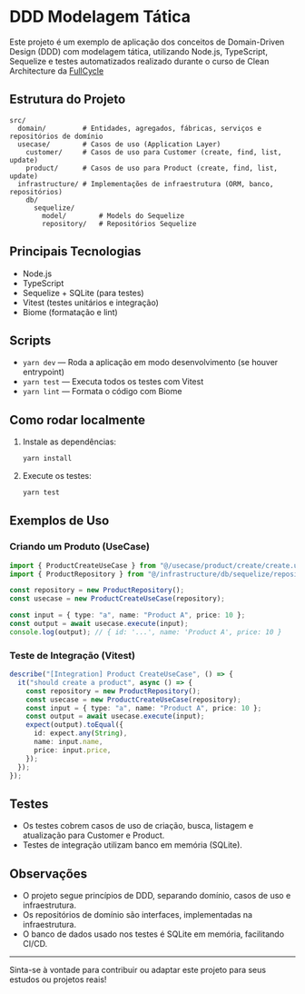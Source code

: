 # DDD Modelagem Tática

Este projeto é um exemplo de aplicação dos conceitos de Domain-Driven Design (DDD) com modelagem tática, utilizando Node.js, TypeScript, Sequelize e testes automatizados realizado durante o curso de Clean Architecture da [FullCycle](https://fullcycle.com.br)

## Estrutura do Projeto

```
src/
  domain/         # Entidades, agregados, fábricas, serviços e repositórios de domínio
  usecase/        # Casos de uso (Application Layer)
    customer/     # Casos de uso para Customer (create, find, list, update)
    product/      # Casos de uso para Product (create, find, list, update)
  infrastructure/ # Implementações de infraestrutura (ORM, banco, repositórios)
    db/
      sequelize/
        model/        # Models do Sequelize
        repository/   # Repositórios Sequelize
```

## Principais Tecnologias

- Node.js
- TypeScript
- Sequelize + SQLite (para testes)
- Vitest (testes unitários e integração)
- Biome (formatação e lint)

## Scripts

- `yarn dev` — Roda a aplicação em modo desenvolvimento (se houver entrypoint)
- `yarn test` — Executa todos os testes com Vitest
- `yarn lint` — Formata o código com Biome

## Como rodar localmente

1. Instale as dependências:

   ```sh
   yarn install
   ```

2. Execute os testes:

   ```sh
   yarn test
   ```

## Exemplos de Uso

### Criando um Produto (UseCase)

```ts
import { ProductCreateUseCase } from "@/usecase/product/create/create.usecase";
import { ProductRepository } from "@/infrastructure/db/sequelize/repository/product.repository";

const repository = new ProductRepository();
const usecase = new ProductCreateUseCase(repository);

const input = { type: "a", name: "Product A", price: 10 };
const output = await usecase.execute(input);
console.log(output); // { id: '...', name: 'Product A', price: 10 }
```

### Teste de Integração (Vitest)

```ts
describe("[Integration] Product CreateUseCase", () => {
  it("should create a product", async () => {
    const repository = new ProductRepository();
    const usecase = new ProductCreateUseCase(repository);
    const input = { type: "a", name: "Product A", price: 10 };
    const output = await usecase.execute(input);
    expect(output).toEqual({
      id: expect.any(String),
      name: input.name,
      price: input.price,
    });
  });
});
```

## Testes

- Os testes cobrem casos de uso de criação, busca, listagem e atualização para Customer e Product.
- Testes de integração utilizam banco em memória (SQLite).

## Observações

- O projeto segue princípios de DDD, separando domínio, casos de uso e infraestrutura.
- Os repositórios de domínio são interfaces, implementadas na infraestrutura.
- O banco de dados usado nos testes é SQLite em memória, facilitando CI/CD.

---

Sinta-se à vontade para contribuir ou adaptar este projeto para seus estudos ou projetos reais!
